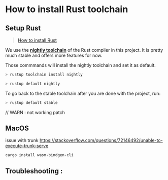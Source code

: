 # How to install Rust toolchain

## Setup Rust

> [How to install Rust](https://www.rust-lang.org/tools/install)

We use the [**nightly toolchain**](https://doc.rust-lang.org/book/appendix-07-nightly-rust.html) of the Rust compiler in this project. It is pretty much stable and offers more features for now.

Those commmands will install the nightly toolchain and set it as default.

```bash
> rustup toolchain install nightly
```

```bash
> rustup default nightly
```


To go back to the stable toolchain after you are done with the project, run:

```bash
> rustup default stable
```


// WARN : not working patch
## MacOS
issue with trunk https://stackoverflow.com/questions/72146492/unable-to-execute-trunk-serve

```bash
cargo install wasm-bindgen-cli
```

## Troubleshooting :